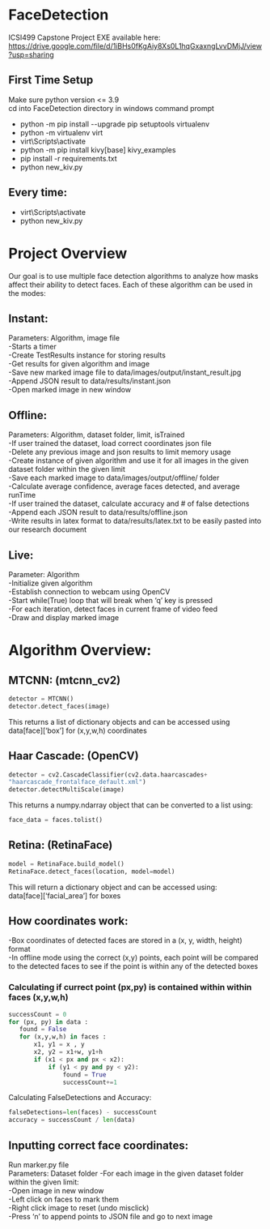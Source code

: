 # FaceDetection
ICSI499 Capstone Project 
EXE available here: https://drive.google.com/file/d/1iBHs0fKgAiy8Xs0L1hqGxaxngLvvDMjJ/view?usp=sharing
 
## First Time Setup
Make sure python version <= 3.9  
cd into FaceDetection directory in windows command prompt  
* python -m pip install --upgrade pip setuptools virtualenv  
* python -m virtualenv virt  
* virt\Scripts\activate  
* python -m pip install kivy[base] kivy_examples  
* pip install -r requirements.txt  
* python new_kiv.py  

## Every time:
* virt\Scripts\activate  
* python new_kiv.py    


# Project Overview
Our goal is to use multiple face detection algorithms to analyze how masks affect their ability to detect faces. Each of these algorithm can be used in the modes:  

## Instant:  
Parameters: Algorithm, image file  
-Starts a timer  
-Create TestResults instance for storing results  
-Get results for given algorithm and image  
-Save new marked image file to data/images/output/instant_result.jpg  
-Append JSON result to data/results/instant.json  
-Open marked image in new window  

## Offline:  
Parameters: Algorithm, dataset folder, limit, isTrained  
-If user trained the dataset, load correct coordinates json file  
-Delete any previous image and json results to limit memory usage  
-Create instance of given algorithm and use it for all images in the given dataset folder within the given limit  
-Save each marked image to data/images/output/offline/ folder  
-Calculate average confidence, average faces detected, and average runTime  
-If user trained the dataset, calculate accuracy and # of false detections  
-Append each JSON result to data/results/offline.json  
-Write results in latex format to data/results/latex.txt to be easily pasted into our research document  
	

## Live:  
Parameter: Algorithm  
-Initialize given algorithm  
-Establish connection to webcam using OpenCV  
-Start while(True) loop that will break when ‘q’ key is pressed  
-For each iteration, detect faces in current frame of video feed  
-Draw and display marked image  
 
# Algorithm Overview:  

## MTCNN: (mtcnn_cv2)  
```python
detector = MTCNN()  
detector.detect_faces(image) 
```
This returns a list of dictionary objects and can be accessed using  
data[face][‘box’] for (x,y,w,h) coordinates  
  

## Haar Cascade: (OpenCV)  
```python
detector = cv2.CascadeClassifier(cv2.data.haarcascades+  
"haarcascade_frontalface_default.xml")  
detector.detectMultiScale(image)  
```
This returns a numpy.ndarray object that can be converted to a list using:  
```python
face_data = faces.tolist()  
```

## Retina: (RetinaFace)  
```python
model = RetinaFace.build_model()  
RetinaFace.detect_faces(location, model=model)  
```
This will return a dictionary object and can be accessed using:  
data[face][‘facial_area’] for boxes  

## How coordinates work:  

-Box coordinates of detected faces are stored in a (x, y, width, height) format  
-In offline mode using the correct (x,y) points, each point will be compared to the detected faces to see if the point is within any of the detected boxes  

### Calculating if currect point (px,py) is contained within within faces (x,y,w,h)  
 ```python
successCount = 0 
for (px, py) in data :  
    found = False  
    for (x,y,w,h) in faces :  
        x1, y1 = x , y  
        x2, y2 = x1+w, y1+h  
        if (x1 < px and px < x2):  
            if (y1 < py and py < y2):  
                found = True  
                successCount+=1  
```
Calculating FalseDetections and Accuracy:  
```python
falseDetections=len(faces) - successCount  
accuracy = successCount / len(data)
```
  


## Inputting correct face coordinates:  
Run marker.py file  
Parameters: Dataset folder 
-For each image in the given dataset folder within the given limit:  
-Open image in new window  
-Left click on faces to mark them  
-Right click image to reset (undo misclick)  
-Press ‘n’ to append points to JSON file and go to next image  


  
